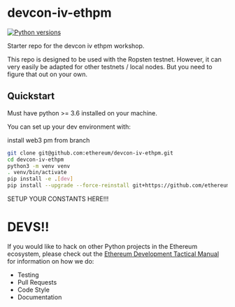 # devcon-iv-ethpm

[![Python versions](https://img.shields.io/pypi/pyversions/devcon-iv-ethpm.svg)](https://pypi.python.org/pypi/devcon-iv-ethpm)
   

Starter repo for the devcon iv ethpm workshop.

This repo is designed to be used with the Ropsten testnet. However, it can very easily be adapted for other testnets / local nodes. But you need to figure that out on your own.

## Quickstart

Must have python >= 3.6 installed on your machine.

You can set up your dev environment with:

install web3 pm from branch

```sh
git clone git@github.com:ethereum/devcon-iv-ethpm.git
cd devcon-iv-ethpm
python3 -m venv venv
. venv/bin/activate
pip install -e .[dev]
pip install --upgrade --force-reinstall git+https://github.com/ethereum/web3.py@pm-api
```

SETUP YOUR CONSTANTS HERE!!!

# DEVS!!

If you would like to hack on other Python projects in the Ethereum ecosystem, please check out the
[Ethereum Development Tactical Manual](https://github.com/pipermerriam/ethereum-dev-tactical-manual)
for information on how we do:

- Testing
- Pull Requests
- Code Style
- Documentation


